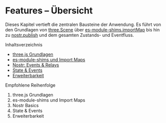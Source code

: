 # Features – Übersicht

Dieses Kapitel vertieft die zentralen Bausteine der Anwendung. Es führt von den Grundlagen von [three.Scene](./scene-basics.md) über [es-module-shims.importMap](./module-shims.md) bis hin zu [nostr.publish](./nostr-basics.md) und dem gesamten Zustands- und Eventfluss.

Inhaltsverzeichnis
- [three.js Grundlagen](./scene-basics.md)
- [es-module-shims und Import Maps](./module-shims.md)
- [Nostr: Events & Relays](./nostr-basics.md)
- [State & Events](./state-and-events.md)
- [Erweiterbarkeit](./extensibility.md)

Empfohlene Reihenfolge
1) three.js Grundlagen
2) es-module-shims und Import Maps
3) Nostr Basics
4) State & Events
5) Erweiterbarkeit
